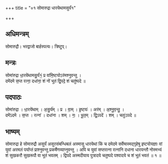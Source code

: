 +++
title = "०१ सोमारुद्रा धारयेथामसुर्यं१"

+++
## अधिमन्त्रम्
सोमारुद्रौ। भरद्वाजो बार्हस्पत्यः। त्रिष्टुप्।

## मन्त्रः
सोमा॑रुद्रा धा॒रये॑थामसु॒र्यं१॒॑ प्र वा॑मि॒ष्टयोऽर॑मश्नुवन्तु ।  
दमे॑दमे स॒प्त रत्ना॒ दधा॑ना॒ शं नो॑ भूतं द्वि॒पदे॒ शं चतु॑ष्पदे ॥

## पदपाठः
सोमा॑रुद्रा । धा॒रये॑थाम् । अ॒सु॒र्य॑म् । प्र । वा॒म् । इ॒ष्टयः॑ । अर॑म् । अ॒श्नु॒व॒न्तु॒ ।  
दमे॑ऽदमे । स॒प्त । रत्ना॑ । दधा॑ना । शम् । नः॒ । भू॒त॒म् । द्वि॒ऽपदे॑ । शम् । चतुः॑ऽपदे ॥

## भाष्यम्
सोमारुद्रा हे सोमारुद्रौ असुर्यं असुरसंबन्धिबलं अस्मासु धारयेथां किं च दमेदमे सर्वेष्वस्मद्गृहेषु इष्टयोयज्ञाः वां युवां अरमलं पर्याप्तं प्राश्नुवन्तु प्रकर्षेणव्याप्नुवन्तु । अपि च युवां सप्तरत्ना रत्नानि दधाना धारयन्तौ नोस्मभ्यं शं सुखकरौ सुखरूपौ वा भूतं भवतम् । द्विपदे अस्मदीयाय पुत्रादये चतुष्पदे पश्वादये च शं भूतं भवतं ॥ १ ॥